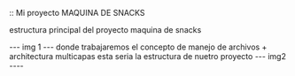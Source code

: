 :: Mi proyecto MAQUINA DE SNACKS

estructura principal del proyecto maquina de snacks

--- img 1 ---
donde trabajaremos el concepto de manejo de archivos + architectura multicapas
esta seria la estructura de nuetro proyecto
--- img2 ----
